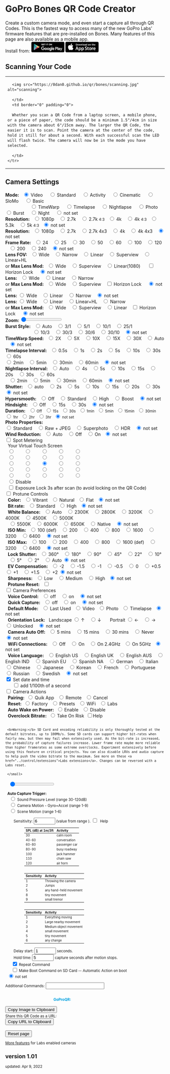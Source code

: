 # GoPro Bones QR Code Creator

<script src="../jquery.min.js"></script>
<script src="../qrcodeborder.js"></script>
<script src="../html2canvas.min.js"></script>
<style>
        #qrcode{
            width: 100%;
        }
        div{
            width: 100%;
            display: inline-block;
        }
</style>

Create a custom camera mode, and even start a capture all through QR Codes. This is the fastest way to access many of the new GoPro Labs' firmware features that are pre-installed on Bones. Many features of this page are also available as a mobile app.<br>
Install from: [![google play](../control/google-play-small.png)](https://play.google.com/store/apps/details?id=com.miscdata.qrcontrol)
[![apple app store](../control/apple-store-small.png)](https://apps.apple.com/us/app/gopro-app/id1518134202)

## Scanning Your Code

<table border="0" cellpadding="0" cellspacing="0" padding="0">
  <tbody border="0" padding="0">
	<tr border="0" padding="0">
	  <td width="30%" border="0" padding="0">
	  
	  <img src="https://0dan0.github.io/qr/bones/scanning.jpg" alt="scanning">

	  </td>
	  <td border="0" padding="0">
	  
	  Whether you scan a QR Code from a laptop screen, a mobile phone, or a piece of paper, the code should be a minimum 1.5"/4cm in size with the camera about 6"/15cm away. The larger the QR Code, the easier it is to scan. Point the camera at the center of the code, hold it still for about a second. With each successful scan the LED will flash twice. The camera will now be in the mode you have selected.
	  
	  </td>
	</tr>
  </tbody>
</table>
	

## Camera Settings

<div id="camMODE">
<b>Mode:</b>
  &nbsp;&nbsp;<input type="radio" id="m1" name="mode"  value="mV" checked> <label for="m1">Video</label>&nbsp;&nbsp;
  &nbsp;&nbsp;<input type="radio" id="m2" name="mode"  value="mV0"> <label for="m2">Standard</label>&nbsp;&nbsp;  
  &nbsp;&nbsp;<input type="radio" id="m3" name="mode"  value="mV1"> <label for="m3">Activity</label>&nbsp;&nbsp;  
  &nbsp;&nbsp;<input type="radio" id="m4" name="mode"  value="mV2"> <label for="m4">Cinematic</label>&nbsp;&nbsp; 
  &nbsp;&nbsp;<input type="radio" id="m5" name="mode"  value="mV4"> <label for="m5">SloMo</label>&nbsp;&nbsp;     
  &nbsp;&nbsp;<input type="radio" id="m6" name="mode"  value="mV5"> <label for="m6">Basic</label><br>&nbsp;&nbsp; &nbsp;&nbsp; &nbsp;&nbsp; &nbsp;&nbsp; &nbsp;&nbsp; &nbsp;&nbsp;   
  &nbsp;&nbsp;<input type="radio" id="m7" name="mode"  value="mTW"> <label for="m7">TimeWarp</label>&nbsp;&nbsp;  
  &nbsp;&nbsp;<input type="radio" id="m8" name="mode"  value="mT">  <label for="m8">Timelapse</label>&nbsp;&nbsp; 
  &nbsp;&nbsp;<input type="radio" id="m9" name="mode"  value="mNL"> <label for="m9">Nightlapse</label>&nbsp;&nbsp;
  &nbsp;&nbsp;<input type="radio" id="m10" name="mode" value="mP">  <label for="m10">Photo</label>&nbsp;&nbsp;    
  &nbsp;&nbsp;<input type="radio" id="m11" name="mode" value="mPB"> <label for="m11">Burst</label>&nbsp;&nbsp;    
  &nbsp;&nbsp;<input type="radio" id="m12" name="mode" value="mPN"> <label for="m12">Night</label>&nbsp;&nbsp;    
  &nbsp;&nbsp;<input type="radio" id="m13" name="mode" value=""> <label for="m13">not set</label>
</div>

<div id="settingsRES">
<b>Resolution:</b>&nbsp;&nbsp;
  <input type="radio" id="r1" name="res" value="r1080"> <label for="r1">1080p </label>&nbsp;&nbsp;
  <input type="radio" id="r2" name="res" value="r27"  > <label for="r2">2.7k  </label>&nbsp;&nbsp;
  <input type="radio" id="r3" name="res" value="r27T" > <label for="r3">2.7k  </label><small>4:3</small>&nbsp;&nbsp;
  <input type="radio" id="r4" name="res" value="r4"   > <label for="r4">4k    </label>&nbsp;&nbsp;
  <input type="radio" id="r5" name="res" value="r4T"  > <label for="r5">4k    </label><small>4:3</small>&nbsp;&nbsp;
  <input type="radio" id="r6" name="res" value="r5"   > <label for="r6">5.3k  </label>&nbsp;&nbsp;
  <input type="radio" id="r7" name="res" value="r5T"  > <label for="r7">5k    </label><small>4:3</small>&nbsp;&nbsp;
  <input type="radio" id="r8" name="res" value="" checked> <label for="r8">not set</label><br>
</div>

<div id="settingsRESTLV">
<b>Resolution:</b>&nbsp;&nbsp;
  <input type="radio" id="rt1" name="restlv" value="r1080"> <label for="rt1">1080p </label>&nbsp;&nbsp;
  <input type="radio" id="rt2" name="restlv" value="r27" >  <label for="rt2">2.7k </label>&nbsp;&nbsp;
  <input type="radio" id="rt3" name="restlv" value="r27T" > <label for="rt3">2.7k 4x3 </label>&nbsp;&nbsp;
  <input type="radio" id="rt4" name="restlv" value="r4"   > <label for="rt4">4k </label>&nbsp;&nbsp;
  <input type="radio" id="rt5" name="restlv" value="r4T"  > <label for="rt5">4k 4x3 </label>&nbsp;&nbsp;
  <input type="radio" id="rt6" name="restlv" value="" checked> <label for="rt6">not set</label><br>
 </div>

<div id="settingsFPS">
<b>Frame Rate:</b>&nbsp;&nbsp;
  <input type="radio" id="p1" name="fps" value="p24">  <label for="p1">24 </label>&nbsp;&nbsp;
  <input type="radio" id="p2" name="fps" value="p25">  <label for="p2">25 </label>&nbsp;&nbsp;
  <input type="radio" id="p3" name="fps" value="p30">  <label for="p3">30 </label>&nbsp;&nbsp;
  <input type="radio" id="p4" name="fps" value="p50">  <label for="p4">50 </label>&nbsp;&nbsp;
  <input type="radio" id="p5" name="fps" value="p60">  <label for="p5">60 </label>&nbsp;&nbsp;
  <input type="radio" id="p6" name="fps" value="p100"> <label for="p6">100 </label>&nbsp;&nbsp;
  <input type="radio" id="p7" name="fps" value="p120"> <label for="p7">120 </label>&nbsp;&nbsp;
  <input type="radio" id="p8" name="fps" value="p200"> <label for="p8">200 </label>&nbsp;&nbsp;
  <input type="radio" id="p9" name="fps" value="p240"> <label for="p9">240 </label>&nbsp;&nbsp;
  <input type="radio" id="p10" name="fps" value="" checked> <label for="p10">not set</label><br>
</div>

<div id="settingsFOV">
<b>Lens FOV:</b>&nbsp;&nbsp;
  <input type="radio" id="f1" name="fov" value="fW"> <label for="f1">Wide </label>&nbsp;&nbsp;
 <!-- <input type="radio" id="f2" name="fov" value="fM"> <label for="f2">Medium </label>&nbsp;&nbsp; -->
  <input type="radio" id="f2" name="fov" value="fN"> <label for="f2">Narrow </label>&nbsp;&nbsp;
  <input type="radio" id="f3" name="fov" value="fL"> <label for="f3">Linear </label>&nbsp;&nbsp;
  <input type="radio" id="f4" name="fov" value="fS"> <label for="f4">Superview </label>&nbsp;&nbsp;
  <input type="radio" id="f5" name="fov" value="fH"> <label for="f5">Linear+HL </label><br>
  or <b>Max Lens Mod:</b>&nbsp;&nbsp;
  <input type="radio" id="f6" name="fov" value="fM"> <label for="f6">Wide </label>&nbsp;&nbsp;
  <input type="radio" id="f7" name="fov" value="fX"> <label for="f7">Superview </label>&nbsp;&nbsp;
  <input type="radio" id="f8" name="fov" value="fR"> <label for="f8">Linear(1080) </label>&nbsp;&nbsp;&nbsp;&nbsp;
  <input type="checkbox" id="mlmhl" value="L"> <label for="mlmhl">Horizon Lock</label>&nbsp;&nbsp;&nbsp;&nbsp;  <!-- <br>
&nbsp;&nbsp;&nbsp;&nbsp;&nbsp;&nbsp;&nbsp;&nbsp;&nbsp;&nbsp;&nbsp;&nbsp;&nbsp;&nbsp;&nbsp;&nbsp;&nbsp;&nbsp;&nbsp;&nbsp;&nbsp;&nbsp;&nbsp;&nbsp;&nbsp;&nbsp;&nbsp;&nbsp;&nbsp;&nbsp;&nbsp;&nbsp;&nbsp;&nbsp;&nbsp;&nbsp;
  <input type="radio" id="f9" name="fov" value="oX1"> <label for="f9">Enable MLM</label>&nbsp;&nbsp; 
  <input type="radio" id="f10" name="fov" value="oX0"> <label for="f10">Disable MLM</label>&nbsp;&nbsp;  -->
  <input type="radio" id="f9" name="fov" value="" checked> <label for="f9">not set</label><br>
 </div>
 
<div id="settingsPFOV">
<b>Lens:</b>&nbsp;&nbsp;
  <input type="radio" id="pf1" name="pfov" value="fW"> <label for="pf1">Wide </label>&nbsp;&nbsp;
  <input type="radio" id="pf2" name="pfov" value="fL"> <label for="pf2">Linear </label>&nbsp;&nbsp;
  <input type="radio" id="pf3" name="pfov" value="fN"> <label for="pf3">Narrow </label><br>  
  or <b>Max Lens Mod:</b>&nbsp;&nbsp; 
  <input type="radio" id="pf4" name="pfov" value="fM"> <label for="pf4">Wide </label>&nbsp;&nbsp;
  <input type="radio" id="pf5" name="pfov" value="fX"> <label for="pf5">Superview </label>&nbsp;&nbsp; 
  <input type="checkbox" id="pmlmhl" value="L"> <label for="pmlmhl">Horizon Lock</label>&nbsp;&nbsp;&nbsp;&nbsp;  <!-- <br>
&nbsp;&nbsp;&nbsp;&nbsp;&nbsp;&nbsp;&nbsp;&nbsp;&nbsp;&nbsp;&nbsp;&nbsp;&nbsp;&nbsp;&nbsp;&nbsp;&nbsp;&nbsp;&nbsp;&nbsp;&nbsp;&nbsp;&nbsp;&nbsp;&nbsp;&nbsp;&nbsp;&nbsp;&nbsp;&nbsp;&nbsp;&nbsp;&nbsp;&nbsp;&nbsp;&nbsp;
  <input type="radio" id="pf6" name="pfov" value="oX1"> <label for="pf6">Enable MLM</label>&nbsp;&nbsp; 
  <input type="radio" id="pf7" name="pfov" value="oX0"> <label for="pf7">Disable MLM</label>&nbsp;&nbsp; -->
  <input type="radio" id="pf6" name="pfov" value="" checked> <label for="pf6">not set</label><br>
 </div>
  
 
<div id="settingsTLVFOV">
<b>Lens:</b>
  <input type="radio" id="tlvf1" name="tlvfov" value="fW"> <label for="tlvf1">Wide </label>&nbsp;&nbsp;
  <input type="radio" id="tlvf2" name="tlvfov" value="fL"> <label for="tlvf2">Linear </label>&nbsp;&nbsp;
  <input type="radio" id="tlvf3" name="tlvfov" value="fN"> <label for="tlvf3">Narrow </label>&nbsp;&nbsp;  
  <input type="radio" id="tlvf4" name="tlvfov" value="" checked> <label for="tlvf4">not set</label><br>
 </div>
  
<div id="settingsTWFOV">
<b>Lens:</b>
  <input type="radio" id="twf1" name="twfov" value="fW"> <label for="twf1">Wide </label>&nbsp;&nbsp;
  <input type="radio" id="twf2" name="twfov" value="fL"> <label for="twf2">Linear </label>&nbsp;&nbsp;
  <input type="radio" id="twf3" name="twfov" value="fH"> <label for="twf3">Linear+HL </label>&nbsp;&nbsp;
  <input type="radio" id="twf4" name="twfov" value="fN"> <label for="twf4">Narrow </label>&nbsp;&nbsp;  <br>
  or <b>Max Lens Mod:</b>&nbsp;&nbsp; 
  <input type="radio" id="twf5" name="twfov" value="fM"> <label for="twf5">Wide </label>&nbsp;&nbsp;
  <input type="radio" id="twf6" name="twfov" value="fX"> <label for="twf6">Superview </label>&nbsp;&nbsp;
  <input type="radio" id="twf7" name="twfov" value="fL"> <label for="twf7">Linear </label>&nbsp;&nbsp;
  <input type="checkbox" id="twmlmhl" value="L"> <label for="twmlmhl">Horizon Lock</label>&nbsp;&nbsp;&nbsp;&nbsp;  <!-- <br>&nbsp;&nbsp;&nbsp;&nbsp;&nbsp;&nbsp;&nbsp;&nbsp;&nbsp;&nbsp;&nbsp;&nbsp;&nbsp;&nbsp;&nbsp;&nbsp;&nbsp;&nbsp;&nbsp;&nbsp;&nbsp;&nbsp;&nbsp;&nbsp;&nbsp;&nbsp;&nbsp;&nbsp;&nbsp;&nbsp;&nbsp;&nbsp;&nbsp;&nbsp;&nbsp;&nbsp;
  <input type="radio" id="twf8" name="twfov" value="oX1"> <label for="twf8">Enable MLM</label>&nbsp;&nbsp; 
  <input type="radio" id="twf9" name="twfov" value="oX0"> <label for="twf9">Disable MLM</label>&nbsp;&nbsp; -->
  <input type="radio" id="twf8" name="twfov" value="" checked> <label for="twf8">not set</label><br>
 </div>
 
 
<div id="settingsZoom">
 <b>Zoom:</b> <input type="range" id="zoom" name="zoom" min="0" max="10" value="0"><label for="zoom"></label>&nbsp;&nbsp;<b id="zoomtext"></b><br>
</div>

<div id="settingsBurst">
<b>Burst Style:</b>&nbsp;&nbsp;
  <input type="radio" id="b1" name="burst" value="bA"> <label for="b1">Auto </label>&nbsp;&nbsp;
  <input type="radio" id="b2" name="burst" value="b3N1"> <label for="b2">3/1 </label>&nbsp;&nbsp;
  <input type="radio" id="b3" name="burst" value="b5N1"> <label for="b3">5/1 </label>&nbsp;&nbsp;
  <input type="radio" id="b4" name="burst" value="b10N1"> <label for="b4">10/1 </label>&nbsp;&nbsp;
  <input type="radio" id="b5" name="burst" value="b25N1"> <label for="b5">25/1 </label><br>&nbsp;&nbsp;&nbsp;&nbsp;&nbsp;&nbsp;&nbsp;&nbsp;&nbsp;&nbsp;&nbsp;&nbsp;&nbsp;&nbsp;&nbsp;&nbsp;&nbsp;&nbsp;&nbsp;&nbsp;&nbsp;
  <input type="radio" id="b6" name="burst" value="b10N3"> <label for="b6">10/3 </label>&nbsp;&nbsp;
  <input type="radio" id="b7" name="burst" value="b30N3"> <label for="b7">30/3 </label>&nbsp;&nbsp;
  <input type="radio" id="b8" name="burst" value="b30N6"> <label for="b8">30/6 </label>&nbsp;&nbsp;
  <input type="radio" id="b9" name="burst" value="b30N10"> <label for="b9">30/10 </label>&nbsp;&nbsp;
  <input type="radio" id="b10" name="burst" value="" checked> <label for="b10">not set</label><br>
</div>

<div id="settingsTimewarp">
<b>TimeWarp Speed:</b>&nbsp;&nbsp;
  <input type="radio" id="fpswarp1"    name="fpswarp" value="p15"> <label for="fpswarp1">2X </label>&nbsp;&nbsp;
  <input type="radio" id="fpswarp2"    name="fpswarp" value="p6"> <label for="fpswarp2">5X </label>&nbsp;&nbsp;
  <input type="radio" id="fpswarp3"    name="fpswarp" value="p3"> <label for="fpswarp3">10X </label>&nbsp;&nbsp;
  <input type="radio" id="fpswarp4"    name="fpswarp" value="p2"> <label for="fpswarp4">15X </label>&nbsp;&nbsp;
  <input type="radio" id="fpswarp5"    name="fpswarp" value="p1"> <label for="fpswarp5">30X </label>&nbsp;&nbsp;
  <input type="radio" id="fpswarp6"    name="fpswarp" value="pA"> <label for="fpswarp6">Auto </label>&nbsp;&nbsp;
  <input type="radio" id="fpswarp7"    name="fpswarp" value="" checked> <label for="fpswarp7">not set</label><br>
</div>
 
 
<div id="settingsTimelapse">
<b>Timelapse Interval:</b>&nbsp;&nbsp;
  <input type="radio" id="fpslapse1" name="fpslapse" value="p2"> <label for="fpslapse1">0.5s </label>&nbsp;&nbsp;
  <input type="radio" id="fpslapse2" name="fpslapse" value="p1"> <label for="fpslapse2">1s </label>&nbsp;&nbsp;
  <input type="radio" id="fpslapse3" name="fpslapse" value="p.2"> <label for="fpslapse3">2s </label>&nbsp;&nbsp;
  <input type="radio" id="fpslapse4" name="fpslapse" value="p.5"> <label for="fpslapse4">5s </label>&nbsp;&nbsp;
  <input type="radio" id="fpslapse5" name="fpslapse" value="p.10"> <label for="fpslapse5">10s </label>&nbsp;&nbsp;
  <input type="radio" id="fpslapse6" name="fpslapse" value="p.30"> <label for="fpslapse6">30s </label>&nbsp;&nbsp;
  <input type="radio" id="fpslapse7" name="fpslapse" value="p.60"> <label for="fpslapse7">60s </label>&nbsp;&nbsp;<br>
  <input type="radio" id="fpslapse8"  name="fpslapse" value="p.120" > <label for="fpslapse8">2min </label>&nbsp;&nbsp;
  <input type="radio" id="fpslapse9"  name="fpslapse" value="p.300" > <label for="fpslapse9">5min </label>&nbsp;&nbsp;
  <input type="radio" id="fpslapse10" name="fpslapse" value="p.1800"> <label for="fpslapse10">30min </label>&nbsp;&nbsp;
  <input type="radio" id="fpslapse11" name="fpslapse" value="p.3600"> <label for="fpslapse11">60min </label>&nbsp;&nbsp;  
  <input type="radio" id="fpslapse12" name="fpslapse" value="" checked> <label for="fpslapse12">not set</label><br>
</div>

<div id="settingsNightlapse">
<b>Nightlapse Interval:</b>&nbsp;&nbsp;
  <input type="radio" id="fpsnight1" name="fpsnight" value="p"     > <label for="fpsnight1">Auto </label>&nbsp;&nbsp;
  <input type="radio" id="fpsnight2" name="fpsnight" value="p.4"  >  <label for="fpsnight2">4s </label>&nbsp;&nbsp;
  <input type="radio" id="fpsnight3" name="fpsnight" value="p.5"  >  <label for="fpsnight3">5s </label>&nbsp;&nbsp;
  <input type="radio" id="fpsnight4" name="fpsnight" value="p.10"  > <label for="fpsnight4">10s </label>&nbsp;&nbsp;
  <input type="radio" id="fpsnight5" name="fpsnight" value="p.15"  > <label for="fpsnight5">15s </label>&nbsp;&nbsp;
  <input type="radio" id="fpsnight6" name="fpsnight" value="p.20"  > <label for="fpsnight6">20s </label>&nbsp;&nbsp;
  <input type="radio" id="fpsnight7" name="fpsnight" value="p.30"  > <label for="fpsnight7">30s </label>&nbsp;&nbsp;
  <input type="radio" id="fpsnight8" name="fpsnight" value="p.60"  > <label for="fpsnight8">60s </label><br>&nbsp;&nbsp;
  <input type="radio" id="fpsnight9" name="fpsnight" value="p.120" > <label for="fpsnight9">2min </label>&nbsp;&nbsp;
  <input type="radio" id="fpsnight10" name="fpsnight" value="p.300" > <label for="fpsnight10">5min </label>&nbsp;&nbsp;
  <input type="radio" id="fpsnight11" name="fpsnight" value="p.1800"> <label for="fpsnight11">30min </label>&nbsp;&nbsp;
  <input type="radio" id="fpsnight12" name="fpsnight" value="p.3600"> <label for="fpsnight12">60min </label>&nbsp;&nbsp;
  <input type="radio" id="fpsnight13" name="fpsnight" value="" checked> <label for="fpsnight13">not set</label><br>
</div>

<div id="settingsNightexposure">
<b>Shutter:</b>&nbsp;&nbsp;
  <input type="radio" id="nightexp1" name="nightexp" value="eA" > <label for="nightexp1">auto </label>&nbsp;&nbsp;
  <input type="radio" id="nightexp2" name="nightexp" value="e2" > <label for="nightexp2">2s </label>&nbsp;&nbsp;
  <input type="radio" id="nightexp3" name="nightexp" value="e5" > <label for="nightexp3">5s </label>&nbsp;&nbsp;
  <input type="radio" id="nightexp4" name="nightexp" value="e10"> <label for="nightexp4">10s </label>&nbsp;&nbsp;
  <input type="radio" id="nightexp5" name="nightexp" value="e15"> <label for="nightexp5">15s </label>&nbsp;&nbsp;
  <input type="radio" id="nightexp6" name="nightexp" value="e20"> <label for="nightexp6">20s </label>&nbsp;&nbsp;
  <input type="radio" id="nightexp7" name="nightexp" value="e30"> <label for="nightexp7">30s </label>&nbsp;&nbsp;
  <input type="radio" id="nightexp8" name="nightexp" value="" checked> <label for="nightexp8"> not set</label><br>
</div>

<div id="settingsVideo">
<b>Hypersmooth:</b>&nbsp;&nbsp;
	<input type="radio" id="eis1" name="eis" value="e0"> <label for="eis1">Off</label>&nbsp;&nbsp;&nbsp;
	<input type="radio" id="eis2" name="eis" value="e1"> <label for="eis2">Standard</label>&nbsp;&nbsp;&nbsp;
	<input type="radio" id="eis3" name="eis" value="e2"> <label for="eis3">High</label>&nbsp;&nbsp;&nbsp;
	<input type="radio" id="eis4" name="eis" value="e3"> <label for="eis4">Boost</label>&nbsp;&nbsp;&nbsp;
	<input type="radio" id="eis5" name="eis" value="" checked> <label for="eis5">not set</label><br>
</div>

<div id="settingsHindsight">
<b>Hindsight:</b>&nbsp;&nbsp;
	<input type="radio" id="hind1" name="hind" value="hS0"> <label for="hind1">Off</label>&nbsp;&nbsp;&nbsp;
	<input type="radio" id="hind2" name="hind" value="hS1"> <label for="hind2">15s</label>&nbsp;&nbsp;&nbsp;
	<input type="radio" id="hind3" name="hind" value="hS2"> <label for="hind3">30s</label>&nbsp;&nbsp;&nbsp;
	<input type="radio" id="hind4" name="hind" value="" checked> <label for="hind4">not set</label><br>
</div>
					
<div id="settingsDuration">
<b>Duration:</b>&nbsp;&nbsp;<small>
	<input type="radio" id="dur1" name="dur" value="dR0"> <label for="dur1">Off</label>&nbsp;&nbsp;
	<input type="radio" id="dur2" name="dur" value="dR15"> <label for="dur2">15s</label>&nbsp;&nbsp;
	<input type="radio" id="dur3" name="dur" value="dR30"> <label for="dur3">30s</label>&nbsp;&nbsp;
	<input type="radio" id="dur4" name="dur" value="dR60"> <label for="dur4">1min</label>&nbsp;&nbsp;
	<input type="radio" id="dur5" name="dur" value="dR300"> <label for="dur5">5min</label>&nbsp;&nbsp;
	<input type="radio" id="dur6" name="dur" value="dR900"> <label for="dur6">15min</label>&nbsp;&nbsp;
	<input type="radio" id="dur7" name="dur" value="dR1800"> <label for="dur7">30min</label>&nbsp;&nbsp;
	<input type="radio" id="dur8" name="dur" value="dR3600"> <label for="dur8">1hr</label>&nbsp;&nbsp;
	<input type="radio" id="dur9" name="dur" value="dR7200"> <label for="dur9">2hr</label>&nbsp;&nbsp;
	<input type="radio" id="dur10" name="dur" value="dR9999"> <label for="dur10">3hr</label>&nbsp;&nbsp;
	<input type="radio" id="dur11" name="dur" value="" checked> <label for="dur11">not set</label></small><br>
</div>

<div id="settingsPhotoRAW">
<b>Photo Properties:</b><br>
  <input type="radio" id="raw1" name="raw" value="r0"> <label for="raw1">Standard </label>&nbsp;&nbsp;
  <input type="radio" id="raw2" name="raw" value="r"> <label for="raw2">Raw + JPEG </label>&nbsp;&nbsp;
  <input type="radio" id="raw3" name="raw" value="rS"> <label for="raw3">Superphoto </label>&nbsp;&nbsp;
  <input type="radio" id="raw4" name="raw" value="rH"> <label for="raw4">HDR </label>&nbsp;&nbsp;
  <input type="radio" id="raw5" name="raw" value="" checked> <label for="raw5"> not set</label><br>
</div>

<div id="settingsAUDT">
<b>Wind Reduction:</b>&nbsp;&nbsp;
  <input type="radio" id="audt1" name="audt" value="aA"> <label for="audt1">Auto </label>&nbsp;&nbsp;
  <input type="radio" id="audt2" name="audt" value="aS"> <label for="audt2">Off </label>&nbsp;&nbsp;
  <input type="radio" id="audt3" name="audt" value="aW"> <label for="audt3">On</label>&nbsp;&nbsp;
  <input type="radio" id="audt4" name="audt" value="" checked> <label for="audt4"> not set</label><br>
</div>

<div id="spotMeterCheck">
<input type="checkbox" id="sm" value="oSM"> <label for="sm">Spot Metering</label><br>
</div>
<div id="spotMeter">
&nbsp;&nbsp;Your Virtual Touch Screen<br>
&nbsp;&nbsp;<input type="radio" id="sp1"  name="placement" value="1,1">   <label for="sp1" >&nbsp;&nbsp;&nbsp;&nbsp;</label>
&nbsp;&nbsp;<input type="radio" id="sp2"  name="placement" value="25,1">  <label for="sp2" >&nbsp;&nbsp;&nbsp;&nbsp;</label>
&nbsp;&nbsp;<input type="radio" id="sp3"  name="placement" value="50,1">  <label for="sp3" >&nbsp;&nbsp;&nbsp;&nbsp;</label>
&nbsp;&nbsp;<input type="radio" id="sp4"  name="placement" value="75,1">  <label for="sp4" >&nbsp;&nbsp;&nbsp;&nbsp;</label>
&nbsp;&nbsp;<input type="radio" id="sp5"  name="placement" value="99,1">  <label for="sp5" >&nbsp;&nbsp;&nbsp;&nbsp;</label><br>
&nbsp;&nbsp;<input type="radio" id="sp6"  name="placement" value="1,25">  <label for="sp6" >&nbsp;&nbsp;&nbsp;&nbsp;</label>
&nbsp;&nbsp;<input type="radio" id="sp7"  name="placement" value="25,25"> <label for="sp7" >&nbsp;&nbsp;&nbsp;&nbsp;</label>
&nbsp;&nbsp;<input type="radio" id="sp8"  name="placement" value="50,25"> <label for="sp8" >&nbsp;&nbsp;&nbsp;&nbsp;</label>
&nbsp;&nbsp;<input type="radio" id="sp9"  name="placement" value="75,25"> <label for="sp9" >&nbsp;&nbsp;&nbsp;&nbsp;</label>
&nbsp;&nbsp;<input type="radio" id="sp10" name="placement" value="99,25"> <label for="sp10">&nbsp;&nbsp;&nbsp;&nbsp;</label><br>
&nbsp;&nbsp;<input type="radio" id="sp11" name="placement" value="1,50">  <label for="sp11">&nbsp;&nbsp;&nbsp;&nbsp;</label>
&nbsp;&nbsp;<input type="radio" id="sp12" name="placement" value="25,50"> <label for="sp12">&nbsp;&nbsp;&nbsp;&nbsp;</label>
&nbsp;&nbsp;<input type="radio" id="sp13" name="placement" value="50,50" checked> <label for="sp13">&nbsp;&nbsp;&nbsp;&nbsp;</label>
&nbsp;&nbsp;<input type="radio" id="sp14" name="placement" value="75,50"> <label for="sp14">&nbsp;&nbsp;&nbsp;&nbsp;</label>
&nbsp;&nbsp;<input type="radio" id="sp15" name="placement" value="99,50"> <label for="sp15">&nbsp;&nbsp;&nbsp;&nbsp;</label><br>
&nbsp;&nbsp;<input type="radio" id="sp16" name="placement" value="1 ,75"> <label for="sp16">&nbsp;&nbsp;&nbsp;&nbsp;</label>
&nbsp;&nbsp;<input type="radio" id="sp17" name="placement" value="25,75"> <label for="sp17">&nbsp;&nbsp;&nbsp;&nbsp;</label>
&nbsp;&nbsp;<input type="radio" id="sp18" name="placement" value="50,75"> <label for="sp18">&nbsp;&nbsp;&nbsp;&nbsp;</label>
&nbsp;&nbsp;<input type="radio" id="sp19" name="placement" value="75,75"> <label for="sp19">&nbsp;&nbsp;&nbsp;&nbsp;</label>
&nbsp;&nbsp;<input type="radio" id="sp20" name="placement" value="99,75"> <label for="sp20">&nbsp;&nbsp;&nbsp;&nbsp;</label><br>
&nbsp;&nbsp;<input type="radio" id="sp21" name="placement" value="1,99">  <label for="sp21">&nbsp;&nbsp;&nbsp;&nbsp;</label>
&nbsp;&nbsp;<input type="radio" id="sp22" name="placement" value="25,99"> <label for="sp22">&nbsp;&nbsp;&nbsp;&nbsp;</label>
&nbsp;&nbsp;<input type="radio" id="sp23" name="placement" value="50,99"> <label for="sp23">&nbsp;&nbsp;&nbsp;&nbsp;</label>
&nbsp;&nbsp;<input type="radio" id="sp24" name="placement" value="75,99"> <label for="sp24">&nbsp;&nbsp;&nbsp;&nbsp;</label>
&nbsp;&nbsp;<input type="radio" id="sp25" name="placement" value="99,99"> <label for="sp25">&nbsp;&nbsp;&nbsp;&nbsp;</label><br>
&nbsp;&nbsp;<input type="radio" id="sp26" name="placement" value="0"> <label for="sp26">Disable </label><br>
&nbsp;&nbsp;<input type="checkbox" id="sl" value="oSM0!2NoSL"> <label for="sl">Exposure Lock 3s after scan (to avoid locking on the QR Code)</label><br>
</div>

<div id="settingsPT">
<input type="checkbox" id="pt" value="t"> <label for="pt">Protune Controls</label><br>
</div>
<div id="ptCOLOR">&nbsp;&nbsp;<b>Color:</b>&nbsp;&nbsp;
  <input type="radio" id="ptc1" name="ptc" value="cG"> <label for="ptc1">Vibrant</label>&nbsp;&nbsp;
  <input type="radio" id="ptc2" name="ptc" value="cN"> <label for="ptc2">Natural</label>&nbsp;&nbsp;
  <input type="radio" id="ptc3" name="ptc" value="cF"> <label for="ptc3">Flat</label>&nbsp;&nbsp;
  <input type="radio" id="ptc4" name="ptc" value="" checked> <label for="ptc4">not set</label>
</div>
<div id="ptBITRATE">&nbsp;&nbsp;<b>Bit rate:</b>&nbsp;&nbsp;
  <input type="radio" id="br1" name="br" value="b0"> <label for="br1">Standard</label>&nbsp;&nbsp;
  <input type="radio" id="br2" name="br" value="b1"> <label for="br2">High</label>&nbsp;&nbsp;
  <input type="radio" id="br3" name="br" value="" checked> <label for="br3">not set</label>
</div>
<div id="ptWBAL">&nbsp;&nbsp;<b>White Balance:</b>&nbsp;&nbsp;
  <input type="radio" id="wb1" name="wb" value="wA" checked> <label for="wb1">Auto </label>&nbsp;&nbsp;
  <input type="radio" id="wb2" name="wb" value="w23" > <label for="wb2">2300K </label>&nbsp;&nbsp;
  <input type="radio" id="wb3" name="wb" value="w28" > <label for="wb3">2800K </label>&nbsp;&nbsp;
  <input type="radio" id="wb4" name="wb" value="w32" > <label for="wb4">3200K </label>&nbsp;&nbsp;
  <input type="radio" id="wb5" name="wb" value="w40" > <label for="wb5">4000K </label>&nbsp;&nbsp;
  <input type="radio" id="wb6" name="wb" value="w45" > <label for="wb6">4500K </label>&nbsp;&nbsp;
  <input type="radio" id="wb7" name="wb" value="w50" > <label for="wb7">5000K </label><br>&nbsp;&nbsp;
  <input type="radio" id="wb8" name="wb" value="w55" > <label for="wb8">5500K </label>&nbsp;&nbsp;
  <input type="radio" id="wb9" name="wb" value="w60"> <label for="wb9">6000K </label>&nbsp;&nbsp;
  <input type="radio" id="wb10" name="wb" value="w65"> <label for="wb10">6500K </label>&nbsp;&nbsp;
  <input type="radio" id="wb11" name="wb" value="wN" > <label for="wb11">Native </label>&nbsp;&nbsp;
  <input type="radio" id="wb12" name="wb" value="" checked> <label for="wb12">not set</label>
 </div>
<div id="ptIMIN">&nbsp;&nbsp;<b>ISO Min:</b>&nbsp;&nbsp;
  <input type="radio" id="isomin1" name="isomin" value="M1" > <label for="isomin1">100 (def) </label>&nbsp;&nbsp;
  <input type="radio" id="isomin2" name="isomin" value="M2" > <label for="isomin2">200 </label>&nbsp;&nbsp;
  <input type="radio" id="isomin3" name="isomin" value="M4" > <label for="isomin3">400 </label>&nbsp;&nbsp;
  <input type="radio" id="isomin4" name="isomin" value="M8" > <label for="isomin4">800 </label>&nbsp;&nbsp;
  <input type="radio" id="isomin5" name="isomin" value="M16"> <label for="isomin5">1600 </label>&nbsp;&nbsp;
  <input type="radio" id="isomin6" name="isomin" value="M32"> <label for="isomin6">3200 </label>&nbsp;&nbsp;
  <input type="radio" id="isomin7" name="isomin" value="M64"> <label for="isomin7">6400 </label>&nbsp;&nbsp;
  <input type="radio" id="isomin8" name="isomin" value="M1" checked> <label for="isomin8">not set</label>
 </div>
<div id="ptISO">&nbsp;&nbsp;<b>ISO Max:</b>&nbsp;&nbsp;
  <input type="radio" id="iso1" name="iso" value="i1" > <label for="iso1">100 </label>&nbsp;&nbsp;
  <input type="radio" id="iso2" name="iso" value="i2" > <label for="iso2">200 </label>&nbsp;&nbsp;
  <input type="radio" id="iso3" name="iso" value="i4" > <label for="iso3">400 </label>&nbsp;&nbsp;
  <input type="radio" id="iso4" name="iso" value="i8" > <label for="iso4">800 </label>&nbsp;&nbsp;
  <input type="radio" id="iso5" name="iso" value="i16"> <label for="iso5">1600 (def) </label>&nbsp;&nbsp;
  <input type="radio" id="iso6" name="iso" value="i32"> <label for="iso6">3200 </label>&nbsp;&nbsp;
  <input type="radio" id="iso7" name="iso" value="i64"> <label for="iso7">6400 </label>&nbsp;&nbsp;
  <input type="radio" id="iso8" name="iso" value="i16" checked> <label for="iso8">not set</label>
 </div>
<div id="ptSHUT">&nbsp;&nbsp;<b>Lock Shutter:</b>&nbsp;&nbsp;
  <input type="radio" id="shut1" name="shut" value="S360"> <label for="shut1">360&deg; </label>&nbsp;&nbsp;
  <input type="radio" id="shut2" name="shut" value="S180"> <label for="shut2">180&deg; </label>&nbsp;&nbsp;
  <input type="radio" id="shut3" name="shut" value="S90" > <label for="shut3">90&deg; </label>&nbsp;&nbsp;
  <input type="radio" id="shut4" name="shut" value="S45" > <label for="shut4">45&deg; </label>&nbsp;&nbsp;
  <input type="radio" id="shut5" name="shut" value="S22" > <label for="shut5">22&deg; </label>&nbsp;&nbsp;
  <input type="radio" id="shut6" name="shut" value="S10" > <label for="shut6">10&deg; </label>&nbsp;&nbsp;
  <input type="radio" id="shut7" name="shut" value="S5"  > <label for="shut7">5&deg; </label>&nbsp;&nbsp;
  <input type="radio" id="shut8" name="shut" value="S2"  > <label for="shut8">2&deg; </label>&nbsp;&nbsp;
  <input type="radio" id="shut9" name="shut" value="S0"  > <label for="shut9">Auto</label>
  <input type="radio" id="shut10" name="shut" value="" checked> <label for="shut10">not set</label>
</div>
<div id="ptEV">&nbsp;&nbsp;<b>EV Compensation:</b>&nbsp;&nbsp;
  <input type="radio" id="ev1" name="ev" value="x-2"  > <label for="ev1">-2 </label>&nbsp;&nbsp;
  <input type="radio" id="ev2" name="ev" value="x-1.5"> <label for="ev2">-1.5 </label>&nbsp;&nbsp;
  <input type="radio" id="ev3" name="ev" value="x-1"  > <label for="ev3">-1 </label>&nbsp;&nbsp;
  <input type="radio" id="ev4" name="ev" value="x-.5" > <label for="ev4">-0.5 </label>&nbsp;&nbsp;
  <input type="radio" id="ev5" name="ev" value="x0"   > <label for="ev5">0 </label>&nbsp;&nbsp;
  <input type="radio" id="ev6" name="ev" value="x.5"  > <label for="ev6">+0.5 </label>&nbsp;&nbsp;
  <input type="radio" id="ev7" name="ev" value="x1"   > <label for="ev7">+1 </label>&nbsp;&nbsp;
  <input type="radio" id="ev8" name="ev" value="x1.5" > <label for="ev8">+1.5 </label>&nbsp;&nbsp;
  <input type="radio" id="ev9" name="ev" value="x2"   > <label for="ev9">+2</label>
  <input type="radio" id="ev10" name="ev" value="" checked> <label for="ev10">not set</label>
</div>
<div id="ptSHARP">&nbsp;&nbsp;<b>Sharpness:</b>&nbsp;&nbsp;
  <input type="radio" id="sharp1" name="sharp" value="sL"> <label for="sharp1">Low </label>&nbsp;&nbsp;
  <input type="radio" id="sharp2" name="sharp" value="sM"> <label for="sharp2">Medium </label>&nbsp;&nbsp;
  <input type="radio" id="sharp3" name="sharp" value="sH"> <label for="sharp3">High</label>&nbsp;&nbsp;
  <input type="radio" id="sharp4" name="sharp" value="" checked> <label for="sharp4">not set</label>
</div>
<!--
<div id="ptAUD">&nbsp;&nbsp;<b>RAW Audio:</b>&nbsp;&nbsp;
  <input type="radio" id="aud1" name="aud" value="a"> <label for="aud1">Off </label>&nbsp;&nbsp;
  <input type="radio" id="aud2" name="aud" value="aL"> <label for="aud2">Low </label>&nbsp;&nbsp;
  <input type="radio" id="aud3" name="aud" value="aM"> <label for="aud3">Medium </label>&nbsp;&nbsp;
  <input type="radio" id="aud4" name="aud" value="aH"> <label for="aud4">High</label>&nbsp;&nbsp;
  <input type="radio" id="aud5" name="aud" value="" checked> <label for="aud5">not set</label>
</div> -->

<div id="settingsPTR">&nbsp;&nbsp;<b>Protune Reset:</b>&nbsp;&nbsp;
<input type="checkbox" id="ptr" value="t0"> <label for="ptr"> </label><br>
</div>


<div id="cameraOptions">
<input type="checkbox" id="options" value=""> <label for="options">Camera Preferences</label><br>
</div>

<div id="opVC">&nbsp;&nbsp;<b>Voice Control:</b>&nbsp;&nbsp; 
  <input type="radio" id="vc1" name="vc" value="v0"> <label for="vc1">off </label>&nbsp;&nbsp;
  <input type="radio" id="vc2" name="vc" value="v1"> <label for="vc2">on </label>&nbsp;&nbsp;
  <input type="radio" id="vc3" name="vc" value="" checked> <label for="vc3">not set</label>
 </div>
<div id="opQC">&nbsp;&nbsp;<b>Quick Capture:</b>&nbsp;&nbsp;  
  <input type="radio" id="qc1" name="qc" value="q0"> <label for="qc1">off </label>&nbsp;&nbsp;
  <input type="radio" id="qc2" name="qc" value="q1"> <label for="qc2">on </label>&nbsp;&nbsp;
  <input type="radio" id="qc3" name="qc" value="" checked> <label for="qc3">not set </label>
  </div>
<div id="opDM">&nbsp;&nbsp;<b>Default Mode:</b>&nbsp;&nbsp;
  <input type="radio" id="dm1" name="dm" value="dL">  <label for="dm1">Last Used</label>&nbsp;&nbsp;
  <input type="radio" id="dm2" name="dm" value="dV">  <label for="dm2">Video</label>&nbsp;&nbsp;
  <input type="radio" id="dm3" name="dm" value="dP">  <label for="dm3">Photo</label>&nbsp;&nbsp;
  <input type="radio" id="dm4" name="dm" value="dT">  <label for="dm4">Timelapse</label>&nbsp;&nbsp;
  <input type="radio" id="dm5" name="dm" value="" checked> <label for="dm5">not set</label>
</div>
<!--<div id="opBV">&nbsp;&nbsp;<b>Beep Volume:</b>&nbsp;&nbsp; 
  <input type="radio" id="bv1" name="bv" value="V0"> <label for="bv1">0% </label>&nbsp;&nbsp;
  <input type="radio" id="bv2" name="bv" value="V1"> <label for="bv2">10% </label>&nbsp;&nbsp;
  <input type="radio" id="bv3" name="bv" value="V4"> <label for="bv3">40% </label>&nbsp;&nbsp;
  <input type="radio" id="bv4" name="bv" value="V7"> <label for="bv4">70% </label>&nbsp;&nbsp;
  <input type="radio" id="bv5" name="bv" value="V8"> <label for="bv5">85% </label>&nbsp;&nbsp;
  <input type="radio" id="bv6" name="bv" value="V9"> <label for="bv6">100% </label>&nbsp;&nbsp;
  <input type="radio" id="bv7" name="bv" value="" checked> <label for="bv7">not set</label>
  </div>-->
<!--<div id="opLO">&nbsp;&nbsp;<b>LEDs On:</b>&nbsp;&nbsp;
  <input type="radio" id="lo1" name="lo" value="D0"> <label for="lo1">All Off </label>&nbsp;&nbsp;
  <input type="radio" id="lo2" name="lo" value="D2"> <label for="lo2">Rear Only </label>&nbsp;&nbsp;
  <input type="radio" id="lo3" name="lo" value="D4"> <label for="lo3">All On </label>&nbsp;&nbsp;
  <input type="radio" id="lo4" name="lo" value="" checked> <label for="lo4">not set</label>
  </div>-->
<div id="opOR">&nbsp;&nbsp;<b>Orientation Lock:</b>&nbsp;&nbsp; 
  Landscape <input type="radio" id="or1" name="or" value="R1"> <label for="or1">↑</label>&nbsp;&nbsp;&nbsp;
  <input type="radio" id="or2" name="or" value="R2"> <label for="or2">↓</label>&nbsp;&nbsp;&nbsp;&nbsp;&nbsp;&nbsp;
  Portrait <input type="radio" id="or3" name="or" value="R3"> <label for="or3">←</label>&nbsp;&nbsp;&nbsp;
  <input type="radio" id="or4" name="or" value="R4"> <label for="or4">→</label>&nbsp;&nbsp;&nbsp;&nbsp;&nbsp;&nbsp;
  <input type="radio" id="or5" name="or" value="R0"> <label for="or5">Unlocked </label>&nbsp;&nbsp;
  <input type="radio" id="or6" name="or" value="" checked> <label for="or6">not set</label>
  </div>
<div id="opAO">&nbsp;&nbsp;<b>Camera Auto Off:</b>&nbsp;&nbsp; 
  <input type="radio" id="ao1" name="ao" value="C5"> <label for="ao1">5 mins </label>&nbsp;&nbsp;
  <input type="radio" id="ao2" name="ao" value="C15"> <label for="ao2">15 mins </label>&nbsp;&nbsp;
  <input type="radio" id="ao3" name="ao" value="C30"> <label for="ao3">30 mins </label>&nbsp;&nbsp;
  <input type="radio" id="ao4" name="ao" value="C"> <label for="ao4">Never </label>&nbsp;&nbsp;
  <input type="radio" id="ao5" name="ao" value="" checked> <label for="ao5">not set</label>
  </div>
<div id="opWC">&nbsp;&nbsp;<b>WiFi Connections:</b>&nbsp;&nbsp; 
  <input type="radio" id="wc1" name="wc" value="W0"> <label for="wc1">Off </label>&nbsp;&nbsp;
  <input type="radio" id="wc2" name="wc" value="W1"> <label for="wc2">On </label>&nbsp;&nbsp;
  <input type="radio" id="wc3" name="wc" value="W2"> <label for="wc3">On 2.4GHz</label>&nbsp;&nbsp;
  <input type="radio" id="wc4" name="wc" value="W5"> <label for="wc4">On 5GHz</label>&nbsp;&nbsp;
  <input type="radio" id="wc5" name="wc" value="" checked> <label for="wc5">not set</label>
  </div>
<div id="opLN">&nbsp;&nbsp;<b>Voice Language:</b>&nbsp;&nbsp;
  <input type="radio" id="ln1" name="ln" value="L0"> <label for="ln1">English US </label>&nbsp;&nbsp;
  <input type="radio" id="ln2" name="ln" value="L01"> <label for="ln2">English UK </label>&nbsp;&nbsp;
  <input type="radio" id="ln3" name="ln" value="L02"> <label for="ln3">English AUS </label>&nbsp;&nbsp;
  <input type="radio" id="ln4" name="ln" value="L03"> <label for="ln4">English IND </label>&nbsp;&nbsp;
  <input type="radio" id="ln5" name="ln" value="L4"> <label for="ln5">Spanish EU </label>&nbsp;&nbsp;
  <input type="radio" id="ln6" name="ln" value="L41"> <label for="ln6">Spanish NA </label>&nbsp;&nbsp;
  <input type="radio" id="ln7" name="ln" value="L1"> <label for="ln7">German </label>&nbsp;&nbsp;
  <input type="radio" id="ln8" name="ln" value="L3"> <label for="ln8">Italian </label>&nbsp;&nbsp;
  <input type="radio" id="ln9" name="ln" value="L5"> <label for="ln9">Chinese </label>&nbsp;&nbsp;
  <input type="radio" id="ln10" name="ln" value="L6"> <label for="ln10">Japanese </label>&nbsp;&nbsp;
  <input type="radio" id="ln11" name="ln" value="L7"> <label for="ln11">Korean </label>&nbsp;&nbsp;
  <input type="radio" id="ln12" name="ln" value="L2"> <label for="ln12">French </label>&nbsp;&nbsp;
  <input type="radio" id="ln13" name="ln" value="L8"> <label for="ln13">Portuguese </label>&nbsp;&nbsp;
  <input type="radio" id="ln14" name="ln" value="L9"> <label for="ln14">Russian </label>&nbsp;&nbsp;
  <input type="radio" id="ln15" name="ln" value="L91"> <label for="ln15">Swedish </label>&nbsp;&nbsp;
  <input type="radio" id="ln16" name="ln" value="" checked> <label for="ln16">not set</label><br>
</div>

<div id="opDT">
<input type="checkbox" id="dt" value="oT" checked> <label for="dt">Set date and time</label><br>
</div>

<div id="opDTS">
&nbsp;&nbsp;&nbsp;&nbsp;&nbsp;&nbsp;<input type="checkbox" id="dttimecode" value=""> <label for="dttimecode">add 1/100th of a second</label><br>
</div>

<div id="cameraActions">
<input type="checkbox" id="actions" value=""> <label for="actions">Camera Actions</label><br>
</div>

<div id="NakedTools">
&nbsp;&nbsp;<b>Pairing:</b>&nbsp;&nbsp;<input type="radio" id="sap1" name="sap" value="!PA"> <label for="sap1">Quik App</label>
&nbsp;&nbsp;<input type="radio" id="sap2" name="sap" value="!PR"> <label for="sap2">Remote</label>
&nbsp;&nbsp;<input type="radio" id="sap3" name="sap" value="!PS"> <label for="sap3">Cancel</label><br>
&nbsp;&nbsp;<b>Reset:</b>&nbsp;&nbsp;<input type="radio" id="sap4" name="sap" value="!MBOOT=0!MBITR=0!FRESET"> <label for="sap4">Factory</label>
&nbsp;&nbsp;<input type="radio" id="sap5" name="sap" value="!PRESET"> <label for="sap5">Presets</label>
&nbsp;&nbsp;<input type="radio" id="sap6" name="sap" value="!WRESET"> <label for="sap6">WiFi</label>
&nbsp;&nbsp;<input type="radio" id="sap7" name="sap" value="!RESET"> <label for="sap7">Labs</label><br>
&nbsp;&nbsp;<b>Auto Wake on Power:</b>&nbsp;&nbsp;<input type="radio" id="sap8" name="sap" value="!MWAKE=1"> <label for="sap8">Enable</label>
&nbsp;&nbsp;<input type="radio" id="sap9" name="sap" value="!MWAKE=0"> <label for="sap9">Disable</label><br>
&nbsp;&nbsp;<b>Overclock Bitrate:</b>&nbsp;&nbsp;<input type="radio" id="sap10" name="sap" value="b1!MBITR="> 
  <label for="sap10">Take On Risk</label>&nbsp;&nbsp;<input type="checkbox" id="helpBitr" name="helpBitr" value=""><label for="helpBitr">Help</label><br>
  <div id="bitrHelp">
	 &nbsp;&nbsp;&nbsp;&nbsp;<small>
	 
	 <b>Warning:</b> SD Card and encoding reliability is only thoroughly tested at the default bitrates, up to 100Mb/s. Some SD cards can support higher bit-rates when fairly new, but then may fail when extensively used. As the bit-rate is increased, the probability of capture failures increase. Lower frame rate maybe more reliable than higher framerates as some extreme overclocks. Experiment extensively before using this feature on critical projects. You can also disable LRVs and audio capture to help push the video bitrate to the maximum. See more on these <a href="../control/extensions">Labs extensions</a>. Changes can be reversed with a Labs reset. 
	 
	 </small>
</div>
<div id="bitrSlider">
     &nbsp;&nbsp;&nbsp;&nbsp;<input type="range" style="width: 140px;" id="bitr" name="bitr" min="100" max="200" value="100"> <em id="bitrtext"></em><br>
</div>

&nbsp;&nbsp;<b>Auto Capture Trigger:</b><br>
&nbsp;&nbsp;&nbsp;&nbsp;<input type="radio" id="sap11" name="sap" value="!SA"> <label for="sap11">Sound Pressure Level (range 30-120dB)</label><br>
&nbsp;&nbsp;&nbsp;&nbsp;<input type="radio" id="sap12" name="sap" value="!SI"> <label for="sap12">Camera Motion - Gyro+Accel (range 1-9)</label><br>
&nbsp;&nbsp;&nbsp;&nbsp;<input type="radio" id="sap13" name="sap" value="!SM"> <label for="sap13">Scene Motion (range 1-6)</label><br>
  <div id="motionParams">
  &nbsp;&nbsp;&nbsp;&nbsp;&nbsp;&nbsp;&nbsp;&nbsp;Sensitivity: <input type="text" id="mstart" value="6" style="width:60px"> (value from range ). <input type="checkbox" id="helpRange" value="">&nbsp;&nbsp;<label for="actions">Help</label>
	<div id="splHelp">
	  <small><table style="margin-left:60px;">
		<thead>	<tr><th>SPL (dB) at 1m/3ft</th>  <th align="left">Activity</th>	</tr> </thead>
		  <tbody> 
			<tr> <td>30</td>    <td>calm room</td> </tr>
			<tr> <td>40-60</td> <td>conversation</td> </tr>
			<tr> <td>60-80</td> <td>passenger car</td> </tr>
			<tr> <td>80-90</td> <td>busy roadway</td> </tr>
			<tr> <td>100</td>   <td>jack hammer</td> </tr>
			<tr> <td>110</td>   <td>chain saw</td> </tr>
			<tr> <td>120</td>   <td>air horn</td> </tr>
		  </tbody>
		</table>
	  </small>
	</div>
	<div id="imuHelp">
	  <small><table style="margin-left:60px;">
		  <thead> <tr> <th>Sensitivity</th> <th align="left">Activity</th></tr> </thead>
		  <tbody>
			<tr> <td>1</td> <td>Throwing the camera</td></tr>
			<tr> <td>2</td> <td>Jumps</td></tr>
			<tr> <td>5</td> <td>any hand-held movement</td></tr>
			<tr> <td>8</td> <td>tiny movement</td> </tr>
			<tr> <td>9</td> <td>small tremor</td> </tr>
		  </tbody>
		</table>
	  </small>
	</div>
	<div id="motionHelp">
	  <small> <table style="margin-left:60px;"> 
		<thead> <tr> <th>Sensitivity</th><th align="left">Activity</th></tr></thead>
		  <tbody>
			<tr> <td>1</td> <td>Everything moving</td></tr>
			<tr> <td>2</td> <td>Large nearby movement</td></tr>
			<tr> <td>3</td> <td>Medium object movement</td></tr>
			<tr> <td>4</td> <td>small movement</td></tr>
			<tr> <td>5</td> <td>tiny movement</td></tr>
			<tr> <td>6</td> <td>any change</td></tr>
		  </tbody>
		</table>
	  </small>
	</div>
	<br>
	&nbsp;&nbsp;&nbsp;&nbsp;&nbsp;&nbsp;&nbsp;&nbsp;Delay start: <input type="text" id="dhold" value="1" style="width:60px"> seconds.<br>
	&nbsp;&nbsp;&nbsp;&nbsp;&nbsp;&nbsp;&nbsp;&nbsp;Hold time: <input type="text" id="mhold" value="5" style="width:60px"> capture seconds after motion stops.<br>
  </div>
  <div id="aR">
  &nbsp;&nbsp;&nbsp;&nbsp;&nbsp;&nbsp;<input type="checkbox" id="repeat" value="" checked> <label for="repeat">Repeat Command</label><br>
  &nbsp;&nbsp;&nbsp;&nbsp;&nbsp;&nbsp;<input type="checkbox" id="boot" value=""> <label for="boot">Make Boot Command on SD Card -- Automatic Action on boot</label><br>
  </div>
  &nbsp;&nbsp;<input type="radio" id="sap14" name="sap" value="" checked> <label for="sap14">not set</label><br>
</div>


Additional Commands: <input type="text" id="addcmd" value="">

<div id="qrcode_txt" style="width: 360px">
  <center>
  <div id="qrcode"></div><br>
  <b><font color="#009FDF">GoProQR:</font></b> <em id="qrtext"></em>
  </center>
</div>
<div id="copyshow">
<br>
<button id="copyImg">Copy Image to Clipboard</button>
</div>
<br>
Share this QR Code as a URL: <small id="urltext"></small><br>
<button id="copyBtn">Copy URL to Clipboard</button>
<br>
<br>
<button onclick="myReloadFunction()">Reset page</button>

[More features](../control) for Labs enabled cameras

## version 1.01
updated: Apr 9, 2022

<script>
var clipcopy = "";
var lastcmd = "";
var lasttimecmd = "xxxxxxxxx";
var changed = false;
var ms = 0;
var lastms = 0;
var timechecked = false;
var once = true;
var even = 0;
var qrcode;
var i;

function makeQR() {	
	if(once === true)
	{
		qrcode = new QRCode(document.getElementById("qrcode"), 
		{
			text : "QR Control\nReady",
			width : 400,
			height : 400,
			correctLevel : QRCode.CorrectLevel.M
		});
	}
	once = false;
}

function startTime() {	
    var today;
    var yy;
    var mm;
    var dd;
    var h;
    var m;
    var s;
	var timecodefps = 30;
	var cmd = "";
	var timenotchecked;
	
	dset("settingsRES", false);
	dset("settingsFPS", false);
	dset("settingsFOV", false);
	dset("settingsPFOV", false);
	dset("settingsTLVFOV", false);
	dset("settingsTWFOV", false);
	dset("settingsZoom", false);
	dset("settingsRESTLV", false);
	dset("settingsVideo", false);
	dset("settingsHindsight", false);
	dset("settingsDuration", false);
	dset("settingsPhotoRAW", false);
	dset("settingsPT", false);
	dset("settingsPTR", false);
	dset("spotMeterCheck", false);
	dset("spotMeter", false);
	dset("settingsBurst", false);
	dset("settingsTimewarp", false);
	dset("settingsTimelapse", false);
	dset("settingsNightlapse", false);
	dset("settingsNightexposure", false);
	dset("settingsAUDT",false);
	
	dset("ptCOLOR", false);
	dset("ptBITRATE", false);
	dset("ptWBAL", false);
	dset("ptISO",false);
	dset("ptIMIN",false);
	dset("ptSHUT",false);
	dset("ptIMIN",false);
	dset("ptEV",false);
	dset("ptSHARP",false);
	//dset("ptAUD",false);
		
	dset("opVC", false);
	dset("opQC", false);
	dset("opDM", false);
	//dset("opBV", false);
	//dset("opLO", false);
	dset("opOR", false);
	dset("opAO", false);
	dset("opWC", false);
	dset("opLN", false);
	
	dset("NakedTools", false);
	//dset("aS", false);
	//dset("aSM", false);
	//dset("aIT", false);
	dset("aR", false);
	dset("splHelp", false);
	dset("imuHelp", false);
	dset("motionHelp", false);
	dset("bitrHelp", false);
	dset("bitrSlider", false);
	dset("motionParams", false);
	dset("opDTS", false);
	
	var checkedmode = 0;
	var actionmode = 0;
	var x;
	
	for (i = 1; i < 14; i++) { 
		var mode = "m"+i;
		x = document.getElementById(mode).checked;
		if( x === true)
			checkedmode = i;
	}
	
	
	for (i = 1; i < 14; i++) { 
		var amode = "sap"+i;
		if(document.getElementById(amode) !== null)	{
			x = document.getElementById(amode).checked;
			if( x === true)
				actionmode = i;
		}
	}
	
	//m1 mV 
	//m2 mV0
	//m3 mV1
	//m4 mV2
	//m5 mV3
	//m6 mV4
	//m7 mTW
	//m8 mT 
	//m9 mNL
	//m10 mP 
	//m11 mPB
	//m12 mPN
	
	switch(checkedmode)
	{
		default:
		case 1: //Video	
		case 2: //mV0
		case 3: //mV1
		case 4: //mV2
		case 5: //mV3
		case 6: //mV4
		dset("settingsRES", true);
		dset("settingsFPS", true);
		dset("settingsFOV", true);
		dset("settingsVideo", true);
		dset("settingsHindsight", true);
		dset("settingsDuration", true);
		dset("settingsPT", true);
		//dset("settingsAUDT",true);
		break;
		
		case 7: //TimeWarp Video
		dset("settingsTimewarp", true);		
		dset("settingsDuration", true);
		dset("settingsRESTLV", true);
		dset("settingsTWFOV", true);
		dset("settingsPT", true);
		break;		
		
		case 8: //Timelapse Video
		dset("settingsTimelapse", true);	
		dset("settingsDuration", true);	
		dset("settingsRESTLV", true);
		dset("settingsTLVFOV", true);
		dset("settingsPT", true);
		break;		
		
		case 9: //NL Video
		dset("settingsNightlapse", true);	
		dset("settingsNightexposure", true);
		dset("settingsDuration", true);		
		dset("settingsRESTLV", true);
		dset("settingsPT", true);
		dset("settingsTLVFOV", true);
		break;
	
		case 10: //Photo
		dset("settingsPT", true);
		dset("settingsPFOV", true);
		dset("settingsPhotoRAW", true);
		break;
		
		case 11: //Burst
		dset("settingsBurst", true);
		dset("settingsPT", true);
		dset("settingsTLVFOV", true);
		dset("settingsPhotoRAW", true);
		break;
				
		case 12: //Night
		dset("settingsNightexposure", true);
		dset("settingsPT", true);
		dset("settingsTLVFOV", true);
		dset("settingsPhotoRAW", true);
		break;
		
	}
	
	if(document.getElementById("sm") !== null)
	{
	
		if( (document.getElementById("raw3").checked === true) || //Superphoto
			(document.getElementById("raw4").checked === true)) //HDR
		{	
			document.getElementById("sm").checked = false;
		}
		else
		{
			dset("spotMeterCheck", true);
		}
		
		dset("spotMeter", document.getElementById("sm").checked);	
	}
		
	if(document.getElementById("pt") !== null)
	{
		if(document.getElementById("pt").checked === true)
			dset("settingsPTR", true);
		
		if(document.getElementById("pt").checked === true && document.getElementById("ptr").checked === false)
		{
			dset("ptCOLOR", true);
			dset("ptWBAL", true);
			dset("ptISO",true);
			dset("ptIMIN",true);
			dset("ptSHUT",true);

			if(document.getElementById('iso8').checked === true)
			{
				//dset("ptSHUT",false);
				dset("ptEV",true);
			}
			else
			{
				//dset("ptSHUT",true);

				if(document.getElementById('shut7').checked === true || document.getElementById('shut6').checked === true) 
				{  // not shutter lock
					dset("ptEV",true);
				}
			}
			
			//if(checkedmode >= 1 && checkedmode <= 6) //Video + Audio modes
			//{
			//	dset("ptAUD",true);
			//}
			if(checkedmode >= 1 && checkedmode <= 9) //Video modes
			{
				dset("ptBITRATE", true);
			}
				
			dset("ptSHARP",true);
		}
	}
	
	if(document.getElementById("options") !== null)
	{
		if(document.getElementById("options").checked === true)
		{			
			dset("opVC", true);
			dset("opQC", true);
			dset("opDM", true);
			//dset("opBV", true);
			//dset("opLO", true);
			dset("opOR", true);
			dset("opAO", true);
			dset("opWC", true);
			dset("opLN", true);
		}
	}
	
	if(document.getElementById("actions") !== null)
	{
		if(document.getElementById("actions").checked === true)
		{
			dset("NakedTools", true);
			//dset("aS", true);
			//dset("aSM", true);
			//dset("aIT", true);
			
			if(actionmode > 10) 
			{
				dset("motionParams", true);	
				dset("aR", true);
			}
						
			if(document.getElementById("helpRange") !== null)
			{
				if(document.getElementById("helpRange").checked === true)
				{	
					if(actionmode == 11) dset("splHelp", true);
					if(actionmode == 12) dset("imuHelp", true);
					if(actionmode == 13) dset("motionHelp", true);
				}
			}
		}
		else
			actionmode = 0;
	}

	if(document.getElementById("helpBitr") !== null)
	{
		if(document.getElementById("helpBitr").checked === true)
		{	
			dset("bitrHelp", true);
		}
	}
	
	
	if(actionmode == 10)
	{	
		dset("bitrSlider", true);
	}
			
	
	cmd = dcmd(cmd,"m");  // set mode
		
	switch(checkedmode)
	{
		case 7: //TWarp
			cmd = dcmd(cmd,"fpswarp");
			break;
		case 8: //TLV
			cmd = dcmd(cmd,"fpslapse");
			break;
		case 9: //NLV	
			cmd = dcmd(cmd,"fpsnight");
			cmd = dcmd(cmd,"nightexp");
			break;
		case 11: //Burst 
			cmd = dcmd(cmd,"b");
			break;	
		case 12: //Night
			cmd = dcmd(cmd,"nightexp");
			break;
	}
	
	
	if(checkedmode <= 9)
	{
		if(checkedmode == 7 || checkedmode == 8 || checkedmode == 9) // TLV/TWarp Res/NLV
		{
			cmd = dcmd(cmd, "rt");
		}
		else
		{
			cmd = dcmd(cmd,"r"); //RES
		}
	}
		
	if(checkedmode <= 6) // video mode
	{
		cmd = dcmd(cmd,"p"); //fps
	}
	
	var zoom;
	if(checkedmode > 6) // not video	
	{
		if(checkedmode == 7) //TWarp
		{
			cmd = dcmd(cmd,"twf"); //fov		
		
			if(	(document.getElementById("twf1").checked === true) || //Wide
				(document.getElementById("twf2").checked === true) || //Linear
				(document.getElementById("twf3").checked === true) ) //Linear+HL
			{
				dset("settingsZoom", true);			
					
				zoom = parseInt(document.getElementById("zoom").value);
				zoom *= 10;
				document.getElementById("zoomtext").innerHTML = zoom+"%";	
				if(zoom == 100) zoom = 99;	
				
				cmd = cmd + zoom; //fov
			}			
			else if((document.getElementById("twf5").checked === true) || //MLM Wide
				(document.getElementById("twf6").checked === true) || //MLM Superview
				(document.getElementById("twf7").checked === true) ) //MLM Linear
			{
				if(document.getElementById("twmlmhl").checked === true)
				{
					cmd = cmd + "L"; //level MLM modes
				}
			}
		}
		else if(checkedmode == 10) //Photo
		{
			cmd = dcmd(cmd,"pf"); //fov		
		
			if(	(document.getElementById("pf1").checked === true) || //Wide
				(document.getElementById("pf2").checked === true) ) //Linear
			{
				dset("settingsZoom", true);			
					
				zoom = parseInt(document.getElementById("zoom").value);
				zoom *= 10;
				document.getElementById("zoomtext").innerHTML = zoom+"%";	
				if(zoom == 100) zoom = 99;	
				
				cmd = cmd + zoom; //fov
			}
			else if((document.getElementById("pf4").checked === true) || //MLM Wide
				(document.getElementById("pf5").checked === true)) //MLM Superview
			{
				if(document.getElementById("pmlmhl").checked === true)
				{
					cmd = cmd + "L"; //level MLM modes
				}
			}
		}
		else //Everything else
		{
			cmd = dcmd(cmd,"tlvf"); //fov		
		
			if(	(document.getElementById("tlvf1").checked === true) || //Wide
				(document.getElementById("tlvf2").checked === true) ) //Linear
			{
				dset("settingsZoom", true);			
					
				zoom = parseInt(document.getElementById("zoom").value);
				zoom *= 10;
				document.getElementById("zoomtext").innerHTML = zoom+"%";	
				if(zoom == 100) zoom = 99;	
				
				cmd = cmd + zoom; //fov
			}
		}
	}
	else
	{
		cmd = dcmd(cmd,"f"); //fov
		
		if(	(document.getElementById("f1").checked === true) || //Wide
			(document.getElementById("f3").checked === true) || //Linear
			(document.getElementById("f5").checked === true) ) //Linear+HL
		{
			dset("settingsZoom", true);			
			
			zoom = parseInt(document.getElementById("zoom").value);
			zoom *= 10;
			document.getElementById("zoomtext").innerHTML = zoom+"%";	
			if(zoom == 100) zoom = 99;	
			
			cmd = cmd + zoom; //fov
		}
		else if((document.getElementById("f6").checked === true) || //MLM Wide
			(document.getElementById("f7").checked === true) || //MLM Superview
			(document.getElementById("f8").checked === true) ) //MLM Linear
		{
			if(document.getElementById("mlmhl").checked === true)
			{
				cmd = cmd + "L"; //level MLM modes
			}
			dset("settingsZoom", false);
		}
		else
		{
			dset("settingsZoom", false);
		}
	}
	
	if(checkedmode >= 10 && checkedmode <= 13) //RAW Photo modes
		cmd = dcmd(cmd,"raw"); //raw photo control
		
	if(document.getElementById("sm") !== null)
	{
		if(document.getElementById("sm").checked === true)
		{
			var pos = dcmd("","sp");	
			if(document.getElementById("sl").checked === true)
			{
				cmd = dcmd(cmd,"sl") + pos; //spot Lock
			}
			else
			{
				cmd = dcmd(cmd,"sm") + pos; //spotMeter
			}
		}
	}
	
	if(document.getElementById("pt").checked === true)
	{
		if(document.getElementById("ptr").checked === true)
		{
			cmd = cmd + "t0"; //protune reset
		}
		else
		{
			cmd = cmd + "t"; //protune
		}
	}
	cmd = dcmd(cmd,"eis"); //eis
	cmd = dcmd(cmd,"hind"); //hindsight
	cmd = dcmd(cmd,"dur"); //duration
	cmd = dcmd(cmd,"all"); //auto low light	
	cmd = dcmd(cmd,"audt"); //audio control
	
		
	if(document.getElementById("p1") !== null)
	{
		x = document.getElementById("p1").checked;
		if( x === true)
			timecodefps = 24;
	}
	if(document.getElementById("p2") !== null)
	{
		x = document.getElementById("p2").checked;
		if( x === true)
			timecodefps = 30;
	}
	if(document.getElementById("p3") !== null)
	{
		x = document.getElementById("p3").checked;
		if( x === true)
			timecodefps = 60;
	}
	if(document.getElementById("p6") !== null)
	{
		x = document.getElementById("p6").checked;
		if( x === true)
			timecodefps = 25;
	}
	if(document.getElementById("p7") !== null)
	{
		x = document.getElementById("p7").checked;
		if( x === true)
			timecodefps = 50;
	}
		
	if(document.getElementById("pt") !== null)
	{
		if(document.getElementById("pt").checked === true && document.getElementById("ptr").checked === false)
		{
			cmd = dcmd(cmd,"ptc"); //color
			cmd = dcmd(cmd,"br"); //bitrate
			cmd = dcmd(cmd,"wb"); //wb
			
			if(document.getElementById('iso8').checked === false)
			{
				cmd = dcmd(cmd,"iso"); //iso max
				if(document.getElementById('isomin8').checked === false)
				{
					let isomin = dcmd("","isomin"); //min
					let isomax = dcmd("","iso");    //max
				
					var min = parseInt(isomin.substring(1));
					var max = parseInt(isomax.substring(1));
					
					if(max < min)
					{
						if(max == 1) document.getElementById('isomin1').checked = true;
						if(max == 2) document.getElementById('isomin2').checked = true;
						if(max == 4) document.getElementById('isomin3').checked = true;
						if(max == 8) document.getElementById('isomin4').checked = true;
						if(max == 16) document.getElementById('isomin5').checked = true;
						if(max == 32) document.getElementById('isomin6').checked = true;
						cmd = cmd + "M" + max;    //set the min to match the max iso
					}
					else
						cmd = dcmd(cmd,"isomin"); //add iso min
						
					if(document.getElementById('shut7').checked === false)
					{
						//cmd = dcmd(cmd,"iso"); //iso max
						cmd = dcmd(cmd,"shut");  //shutter angle
					}
				}
				else if(document.getElementById('shut7').checked === false)
				{
					cmd = dcmd(cmd,"shut"); //shutter angle
				}
			} 
			else if(document.getElementById('isomin8').checked === false)
			{
				cmd = cmd + "i64"; //ADD fake ISO max
				cmd = dcmd(cmd,"isomin");//iso min
				if(document.getElementById('shut7').checked === false)
				{
					//cmd = cmd + "i64"; //ADD fake max
					cmd = dcmd(cmd,"shut"); //shutter angle
				}
			}
			else if(document.getElementById('shut7').checked === false)
			{
				cmd = cmd + "i64"; //ADD fake ISO max
				cmd = dcmd(cmd,"shut"); //shutter angle				
			}
								
			cmd = dcmd(cmd,"ev"); //ev
			cmd = dcmd(cmd,"sharp"); //sharp
			//cmd = dcmd(cmd,"aud"); //audio control
			cmd = dcmd(cmd,"bit"); //bitrate control
		}
	}
	
	
	if(document.getElementById("options") !== null)
	{
		if(document.getElementById("options").checked === true)
		{
			var opt = ""; 
			var addO = "o";
			cmd = dcmd(cmd,"gps");
			cmd = dcmd(cmd,"vc");
			cmd = dcmd(cmd,"qc");
			cmd = dcmd(cmd,"dm");
			
			opt = dcmd(addO, "bv"); if(opt != "o") { cmd = cmd + opt; addO = ""; }
			opt = dcmd(addO, "db"); if(opt != "o") { cmd = cmd + opt; addO = ""; }
			opt = dcmd(addO, "lo"); if(opt != "o") { cmd = cmd + opt; addO = ""; }
			opt = dcmd(addO, "or"); if(opt != "o") { cmd = cmd + opt; addO = ""; }
			opt = dcmd(addO, "ao"); if(opt != "o") { cmd = cmd + opt; addO = ""; }
			opt = dcmd(addO, "so"); if(opt != "o") { cmd = cmd + opt; addO = ""; }
			opt = dcmd(addO, "wc"); if(opt != "o") { cmd = cmd + opt; addO = ""; }
			opt = dcmd(addO, "ln"); if(opt != "o") { cmd = cmd + opt; addO = ""; }
		}
	}
	
	
	if(document.getElementById("actions") !== null)
	{
		if(document.getElementById("actions").checked === true)
		{			
			
		}
		else
		{
			dset("opDT", true);
		}
	}
	
	var dt = document.getElementById("dt").checked;
	
	today = new Date();
	
	if(cmd != lastcmd)
	{
		ms = today.getTime();
		changed = true;
		lastcmd = cmd;
	}
	
	if((dt === true && actionmode<11) || (dt === true && actionmode>=11 && document.getElementById("repeat").checked === false && document.getElementById("boot").checked === false))
	{
		//dset("opDTS", true);
		dset("copyshow", false);   // don't what user printing or sharing code with wrong date and time
	
		var frms;
		var secs = true;//document.getElementById("dtsec").checked;
		var timecode = document.getElementById("dttimecode").checked;
		
		yy = today.getFullYear() - 2000;
		mm = today.getMonth() + 1;
		dd = today.getDate();
		h = today.getHours();
		m = today.getMinutes();
		s = today.getSeconds();
		ms = today.getMilliseconds();
		
		
		frms = (h * 3600 + m * 60 + s) * timecodefps + Math.floor((timecodefps * ms) / 1000);
		
		yy = checkTime(yy);
		mm = checkTime(mm);
		dd = checkTime(dd);
		h = checkTime(h);
		m = checkTime(m);
		s = checkTime(s);
		ms = Math.floor(ms / 10); // hundredths
		ms = checkTime(ms);
	
		//var curr = today.getTime();
		
		cmd = cmd + "oT" + yy + mm + dd + h + m;
		if(secs || timecode)
		{
			cmd = cmd + s;
			if(timecode)
			{			
				cmd = cmd + "." + ms;
			}
		}
	
		timechecked = true; 
	}
	else
	{
		dset("opDTS", false);
		dset("copyshow", true);
		
		if(timechecked === true)
		{
			ms = today.getTime();
			changed = true;
		}
		timenotchecked = false; 
	}
	
	
	var actions = document.getElementById("actions").checked;
 	if(actions === true)
	{
		//var S_added = 0;
		//var SM_added = 0;
		
		cmd = dcmd(cmd,"sap"); //naked action
		
		if(actionmode >= 11)
		{
			if(document.getElementById("mstart") !== null)
			{		
				var mstart = document.getElementById("mstart").value;
				
				if(mstart <= 0) mstart = 6;
				if(actionmode == 11 ) //audio trigger
				{
					while(mstart <= 30) mstart*=10;
					if(mstart > 120) mstart = 120;
				}
				else
					if(mstart > 9) mstart = 9;
							
				cmd = cmd + mstart;	
			
				/*if(document.getElementById("mend") !== null)
				{
					var mend = document.getElementById("mend").value;
					if(mend > 0 && SM_added)
					{
						cmd = cmd + "-" + mend;
					}
				}*/
				if(document.getElementById("dhold") !== null)
				{
					var dhold = document.getElementById("dhold").value;
					if(dhold > 0)
					{
						cmd = cmd + "D" + dhold;
					}
				}
				if(document.getElementById("mhold") !== null)
				{
					var mhold = document.getElementById("mhold").value;
					if(mhold > 0)
					{
						cmd = cmd + "H" + mhold;
					}
				}
			}	
		}
		
		if(actionmode>=11 && document.getElementById("repeat").checked === true)
		{
			cmd = cmd + "!" + "R";
			document.getElementById("dt").checked = false;
		}
	}
	
	
    if(document.getElementById("bitr") !== null)
    {
	  var bitrate = parseInt(document.getElementById("bitr").value);
      document.getElementById("bitrtext").innerHTML = bitrate + "Mb/s";
	  
	  if(actionmode == 10)
	  {
		  cmd = cmd + bitrate;
	  }
	}
	
	if(document.getElementById("addcmd") !== null)
	{
		cmd = cmd + document.getElementById("addcmd").value;
	}
	
	
	if(document.getElementById("boot").checked === true)
	{
		cmd = "!MQRDR=1!MBOOT=\"!Lboot\"!SAVEboot=" + cmd;
	}
	
	
	if(cmd != lasttimecmd)
	{
		changed = true;
	}	
	
	var delay = 200;
	
	if(changed === true)
	{	
		
		if(cmd === "") cmd = "\"QR Control\nReady\"";

		makeQR();
		
		even ++;
		{
			qrcode.clear(); 
			qrcode.makeCode(cmd);
		}
		
		if(cmd != lasttimecmd)
		{
			document.getElementById("qrtext").innerHTML = cmd;
			clipcopy = "https://gopro.github.io/labs/control/set/?cmd=" + cmd;
			document.getElementById("urltext").innerHTML = clipcopy;
			lasttimecmd = cmd;
		}		
		
		lastms = today.getTime();
		changed = false;
		
		delay = 10;
		//console.log(cmd);
	}
	
	var t = setTimeout(startTime, delay);
}
function checkTime(i) {
    if (i < 10) {i = "0" + i;}  // add zero in front of numbers < 10
    return i;
}

function dset(label, on) {
		var settings = document.getElementById(label);
		if(on === true)
		{
			if (settings.style.display === 'none') 
				settings.style.display = 'block';
		}
		else
		{
			settings.style.display = 'none';
		}
}


function dcmd(cmd, id) {
    var x;
	if(document.getElementById(id) !== null)
	{
		x = document.getElementById(id).checked;
		if( x === true)
			cmd = cmd + document.getElementById(id).value;
	}
	else
	{
		for (i = 1; i < 30; i++) { 
			var newid = id+i;
			if(document.getElementById(newid) !== null)
			{
				x = document.getElementById(newid).checked;
				if( x === true)
					cmd = cmd + document.getElementById(newid).value;
			}
		}
	}
	return cmd;
}


function myReloadFunction() {
    location.reload();
}

async function copyImageToClipboard() {
    html2canvas(document.querySelector("#qrcode_txt")).then(canvas => canvas.toBlob(blob => navigator.clipboard.write([new ClipboardItem({'image/png': blob})])));
}
async function copyTextToClipboard(text) {
	try {
		await navigator.clipboard.writeText(text);
	} catch(err) {
		alert('Error in copying text: ', err);
	}
}

function setupButtons() {	
    document.getElementById("copyBtn").onclick = function() { 
        copyTextToClipboard(clipcopy);
	};
    document.getElementById("copyImg").onclick = function() { 
        copyImageToClipboard();
	};
}

makeQR();
setupButtons();
startTime();

</script>

